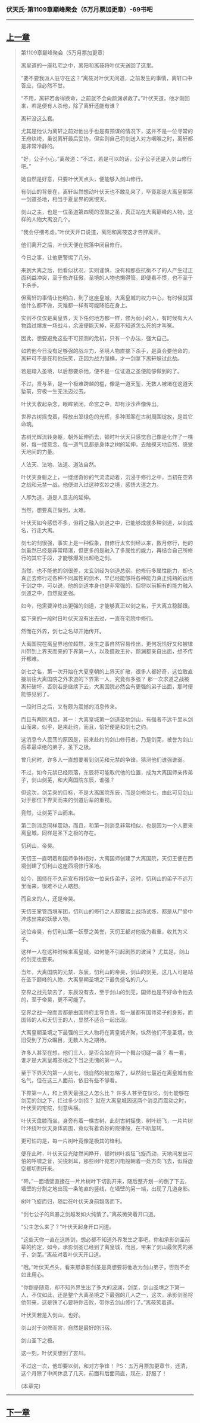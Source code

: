 ### 伏天氏-第1109章巅峰聚会（5万月票加更章）-69书吧

--------
[上一章](./70dc0076ce2d3cda5a7b7e27305c97d8.md)
--------


>
>
>
>第1109章巅峰聚会（5万月票加更章）
>
>离皇道的一座私宅之中，离阳和离莜将叶伏天送回了这里。
>
>“要不要我派人驻守在这？”离莜对叶伏天问道，之前发生的事情，离轩口中答应，但必然不甘。
>
>“不用，离轩若舍得换命，之前就不会向颜渊求救了。”叶伏天道，他才刚回来，若是便有人杀他，除了离轩还能有谁？
>
>离轩没这么蠢。
>
>尤其是他认为离轩之前对他出手也是有预谋的情况下，这并不是一位寻常的王府纨绔，虽说离轩最后妥协，但实则自己将剑送入对方咽喉之时，离轩都是非常冷静的。
>
>“好，公子小心。”离莜道：“不过，若是可以的话，公子公子还是入剑山修行吧。”
>
>她自然是好意，只要叶伏天点头，便能够入剑山修行。
>
>有剑山的背景在，离轩纵然想动叶伏天也不敢乱来了，毕竟那是大离皇朝第一剑道圣地，相当于夏皇界的离恨天。
>
>剑山之主，也是一位圣道第四境的涅槃之圣，真正站在大离巅峰的人物，这样的人物大离没几个。
>
>“我会仔细考虑。”叶伏天开口说道，离阳和离莜这才告辞离开。
>
>他们离开之后，叶伏天便在院落中闭目修行。
>
>今日之事，让他更警惕了几分。
>
>来到大离之后，他看似状况，实则谨慎，没有和那些抗衡不了的人产生过正面利益冲突，至于些许狂傲，圣境的人物也懒得管，即便看不惯，也不至于下杀手。
>
>但离轩的事情让他明白，到了这座皇城，大离皇城的权力中心，有时候就算他什么都不做，灾难都一样有可能降临在身上。
>
>实则不仅仅是离皇界，天下任何地方都一样，修为弱小的人，有时候有大人物路过爆发一场战斗，余波便能灭掉，死都不知道怎么死的才叫冤。
>
>因此，想要避免这些不可预测的危机，只有一个办法，强大自己。
>
>如若他今日没有足够强的战斗力，圣境人物直接下杀手，是真会要他命的，离轩可不是在和他玩笑，正因为战力强横，才一剑拿下离轩躲过此劫。
>
>若是踏入圣境，以后想要杀他，便不是一位证道之圣便能够做到的了。
>
>不过，贤与圣，是一个极难跨越的槛，像是一道天堑，无数人被堵在这道天堑前，穷极一生无法迈过去。
>
>叶伏天收起杂念，眼眸紧闭，命宫之中，却有沙沙声像传出。
>
>世界古树摇曳着，释放出翠绿色的光辉，多种图案在古树周围绽放，是其它命魂。
>
>古树光辉流转身躯，朝外延伸而去，顿时叶伏天只感觉自己像是化作了一棵树，每一缕意念、每一道气息都是身体之树的延伸，去触摸天地自然，感受天地间的力量。
>
>人法天、法地、法道、道法自然。
>
>叶伏天身躯之上，一缕缕奇妙的气流流动着，沉浸于修行之中，当初在空界之战和元禁一战，他便进入过这种玄妙之境，感悟大道之力。
>
>人即为道，道是人意志的延伸。
>
>当然，想要真正做到，太难。
>
>叶伏天如今感悟不多，但将之融入剑道之中，已能够成就多种剑道，以剑成名，行走大离。
>
>剑七的剑很强，事实上是一种假象，自修行太玄剑经以来，数月修行，他的剑虽然已经是非常精湛，但更多的是融入了多属性的能力，再结合自己所修行的其它手段，才能够爆发出超绝之剑。
>
>当然，也不能他的剑很差，太玄剑经为剑道总纲，他修行多属性能力，却也真正去修行过各种不同属性的剑术，早已经能够将各种能力真正纯熟的运用于剑之中，可以说，他的剑道本身也是非常强的，但将以前拥有的能力融入剑道之中，自然就更强。
>
>如今，他需要淬炼出更强的剑道，才能够真正以剑之名，于大离立稳脚跟。
>
>接下来的一段时日叶伏天没有出去过，一直在宅院中修行。
>
>然而在外界，剑七之名却开始传开。
>
>大离国院在离皇界地位超然，发生之事自然容易传出，更何况恰好又和被律川带到上界天而来的下界第一人，以及摄政王孙，颜渊都亲自出面，想不传开都难。
>
>剑七之名，第一次开始在大夏皇朝的上界天扩散，很多人都好奇，这位敢直接前往大离国院之外求道的下界第一人，究竟有多强？
>那一次求道之战被离轩破坏，否则若是继续下去，大离国院必然会有更强的弟子出面，那时便能够见到了。
>
>一段时日之后，又有颇为震撼的消息传来。
>
>而且有两则消息，其一：大离皇城第一剑道圣地剑山，有强者不远千里从剑山而来，似乎，是来赴约，而且，恰好便是和剑七之约。
>
>这消息令人震荡的原因是，前来赴约的剑山修行者，乃是剑芜，被誉为剑山后辈最卓绝的弟子，圣下之极。
>
>曾几何时，许多人一直想要看到剑芜和元禁的争锋，猜测他们谁强谁弱。
>
>不过，如今元禁已经陨落，东辰将可能取代他的位置，成为大离国师亲传弟子，剑山剑芜，和大离国院东辰，谁强？
>
>但这次，剑芜来的目标，不是大离国院东辰，而是剑修剑七，由此可见剑山对于那位下界天而来的剑道后辈的重视。
>
>竟然，让剑芜下山而来。
>
>第二则消息同样震动，而且，和第一则消息非常相似，也是因为一个人要来离皇城，同样是圣下之极的存在。
>
>忉利山，帝昊。
>
>天忉王一直明着和国师争锋相对，大离国师创建了大离国院，天忉王便在西境创建了忉利山这座西境修行圣地。
>
>如今，国师在不久前宣布将招收一位亲传弟子，这时，忉利山的弟子不远万里而来，很难不让人瞎想。
>
>而且来的人，还是帝昊。
>
>天忉王掌管西境军团，忉利山的修行之人都要踏上战场试炼，都是从尸骨中淬炼出来的妖孽人物。
>
>这位帝昊，有忉利山第一妖孽之美誉，天忉王都对他极为看重，收其为义子。
>
>这样一人在这种时候来离皇城，如何能不引起剧烈的波澜？
>尤其是，剑山的剑芜也要来。
>
>当年，大离国院的元禁、东辰，忉利山的帝昊，剑山的剑芜，这几人可是站在圣下巅峰的人物，大离皇朝圣境之下最负盛名的几人。
>
>空界之战元禁去了，东辰没有去，至于剑山的剑芜，国师也是不好命令他去的，至于帝昊，更不可能了。
>
>空界之战一般而言都是由国师府主导负责，每一届都有国师弟子的身影，而国师的人和天忉王的人，显然不适合一起出现。
>
>大离皇朝圣境之下最强的三大人物将在离皇城齐聚，纵然他们不是圣境，依旧受到了万众瞩目，无数人为之期待。
>
>许多人甚至在想，他们三人，是否会站在同一个舞台切磋一番？
>看一看，谁才是大离皇城圣境之下当之无愧的第一人。
>
>至于下界天的第一人剑七，很自然的被忽略了，纵然剑七最近在离皇城有些名气，但在这三人面前，依旧有些不够看。
>
>下界第一人，和上界天最强之人怎么比？
>许多人甚至在议论，剑七能够在剑芜的剑之下，扛过多少剑招？
>就在大离皇城因这两个消息而震动之时，叶伏天的宅院，剑意纵横。
>
>叶伏天盘膝而坐，身旁有着一棵古树，此刻古树摇曳，树叶纷飞，一片片树叶环绕叶伏天身体周围，竟似有着奇妙的规律般，在不断旋转。
>
>更可怕的是，每一片树叶竟像是极其的锋利。
>
>便在此时，叶伏天目光陡然间睁开，顿时树叶疯狂飞旋而动，天地间发出可怕的呼啸之音，尖锐刺耳，那些树叶宛若闪电般朝着一处方向飞去，似将虚空都切割开来。
>
>“砰。”一面墙壁直接在一片片树叶下切割开来，随后整齐划一的倒了下去，墙壁的分割之地出现一条笔直的竖线，在墙壁的另一端，出现了几道身影。
>
>树叶飞旋而归，随后在叶伏天身前飘落而下。
>
>“剑七公子的风暴之剑越发如火纯情了。”离莜微笑着开口道。
>
>“公主怎么来了？”叶伏天起身开口问道。
>
>“这些天你一直在这练剑，想必都不知道外界发生之事吧，你和承影剑圣前辈的约定，如今，承影剑圣已经到了离皇城，而且，带来了剑山最优秀的弟子，剑芜。”离莜对着叶伏天开口道。
>
>“哦。”叶伏天点头，看来那承影剑圣是真想要将他收为剑山弟子，否则不会如此用心。
>
>“你倒是随意，却不知外界生出了多大的波澜，剑芜，剑山圣境之下第一人，不仅如此，还是整个大离圣境之下最强的几人之一，这次，承影剑圣将他带来，这是铁了心要将你击败，带你去剑山修行了。”离莜笑着道。
>
>叶伏天若是入剑山，也好。
>
>剑山对于剑修而言，自然是最好的归宿。
>
>剑山圣下之极。
>
>这一刻，叶伏天想到了妄川。
>
>不过这一次，他却要以剑，和对方争锋！
>PS：五万月票加更章节，还清，这个月除了中间休息了几天，前面和后面简直，现在，舒服了！
>
>(本章完)
>
>

--------
[下一章](./a44f23540b3411af516c53c4a980b1b2.md)
--------
